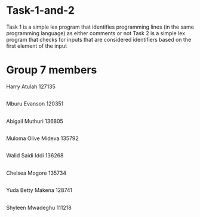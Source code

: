 # Task-1-and-2
Task 1 is a simple lex program that identifies programming lines (in the same programming language) as
either comments or not
Task 2 is a simple lex program that checks for inputs that are considered identifiers based on the first element of the input
##
# Group 7 members
Harry Atulah	127135
##
Mburu Evanson	120351
##
Abigail Muthuri	136805
##
Muloma Olive Mideva	135792
##
Walid Saidi Iddi	136268
##
Chelsea Mogore	135734
##
Yuda Betty Makena	128741
##
Shyleen Mwadeghu	111218
